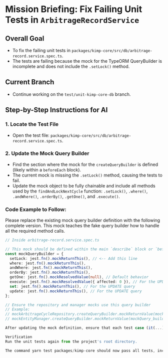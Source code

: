 # Mission Briefing: Fix Failing Unit Tests in `ArbitrageRecordService`

## Overall Goal

- To fix the failing unit tests in `packages/kimp-core/src/db/arbitrage-record.service.spec.ts`.
- The tests are failing because the mock for the TypeORM QueryBuilder is incomplete and does not include the `.setLock()` method.

## Current Branch

- Continue working on the `test/unit-kimp-core-db` branch.

## Step-by-Step Instructions for AI

### 1. Locate the Test File

- Open the test file: `packages/kimp-core/src/db/arbitrage-record.service.spec.ts`.

### 2. Update the Mock Query Builder

- Find the section where the mock for the `createQueryBuilder` is defined (likely within a `beforeEach` block).
- The current mock is missing the `.setLock()` method, causing the tests to fail.
- Update the mock object to be fully chainable and include all methods used by the `findAndLockNextCycle` function: `.setLock()`, `.where()`, `.andWhere()`, `.orderBy()`, `.getOne()`, and `.execute()`.

### Code Example to Follow:

Please replace the existing mock query builder definition with the following complete version. This mock teaches the fake query builder how to handle all the required method calls.

```typescript
// Inside arbitrage-record.service.spec.ts

// This mock should be defined within the main `describe` block or `beforeEach`
const mockQueryBuilder = {
  setLock: jest.fn().mockReturnThis(), // <-- Add this line
  where: jest.fn().mockReturnThis(),
  andWhere: jest.fn().mockReturnThis(),
  orderBy: jest.fn().mockReturnThis(),
  getOne: jest.fn().mockResolvedValue(null), // Default behavior
  execute: jest.fn().mockResolvedValue({ affected: 0 }), // For the UPDATE query
  set: jest.fn().mockReturnThis(), // For the UPDATE query
  update: jest.fn().mockReturnThis(), // For the UPDATE query
};

// Ensure the repository and manager mocks use this query builder
// Example:
// mockArbitrageCycleRepository.createQueryBuilder.mockReturnValue(mockQueryBuilder);
// mockEntityManager.createQueryBuilder.mockReturnValue(mockQuery_builder);

After updating the mock definition, ensure that each test case (it(...)) properly configures the return value for .getOne() to simulate its specific scenario (e.g., returning a cycle object or returning null).

Verification
Run the unit tests again from the project's root directory.

The command yarn test packages/kimp-core should now pass all tests, including the three previously failing tests for ArbitrageRecordService.
```
